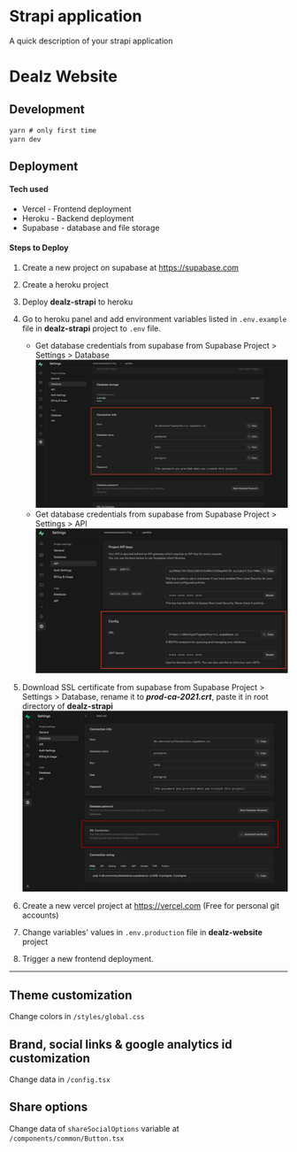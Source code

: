 # Strapi application

A quick description of your strapi application

# Dealz Website

## Development

```
yarn # only first time
yarn dev
```

## Deployment

#### Tech used

- Vercel - Frontend deployment
- Heroku - Backend deployment
- Supabase - database and file storage

#### Steps to Deploy

1. Create a new project on supabase at https://supabase.com

2. Create a heroku project

3. Deploy **dealz-strapi** to heroku

4. Go to heroku panel and add environment variables listed in `.env.example` file in **dealz-strapi** project to `.env` file.

   - Get database credentials from supabase from Supabase Project > Settings > Database
     ![db creds](/docs/db_creds.png)
   - Get database credentials from supabase from Supabase Project > Settings > API
     ![api keys](/docs/api_url.png)

5. Download SSL certificate from supabase from Supabase Project > Settings > Database, rename it to **_prod-ca-2021.crt_**, paste it in root directory of **dealz-strapi**
   ![ssl certificate](/docs/ssl_certificate.png)
6. Create a new vercel project at https://vercel.com (Free for personal git accounts)

7. Change variables' values in `.env.production` file in **dealz-website** project

8. Trigger a new frontend deployment.

---

## Theme customization

Change colors in `/styles/global.css`

## Brand, social links & google analytics id customization

Change data in `/config.tsx`

## Share options

Change data of `shareSocialOptions` variable at `/components/common/Button.tsx`
